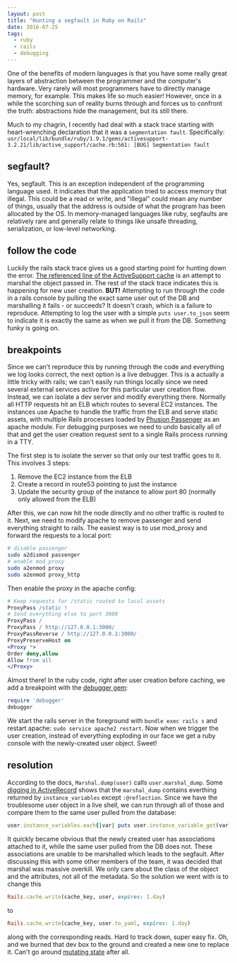 ```yaml
---
layout: post
title: "Hunting a segfault in Ruby on Rails"
date: 2016-07-25
tags:
  - ruby
  - rails
  - debugging
---
```


One of the benefits of modern languages is that you have some really great layers of abstraction between the programmer and the computer's hardware. Very rarely will most programmers have to directly manage memory, for example. This makes life so much easier! However, once in a while the scorching sun of reality burns through and forces us to confront the truth: abstractions hide the management, but its still there.

Much to my chagrin, I recently had deal with a stack trace starting with heart-wrenching declaration that it was a `segmentation fault`. Specifically:
`usr/local/lib/bundle/ruby/1.9.1/gems/activesupport-3.2.21/lib/active_support/cache.rb:561: [BUG] Segmentation fault`

## segfault?

Yes, segfault. This is an exception independent of the programming language used. It indicates that the application tried to access memory that illegal. This could be a read or write, and "illegal" could mean any number of things, usually that the address is outside of what the program has been allocated by the OS. In memory-managed languages like ruby, segfaults are relatively rare and generally relate to things like unsafe threading, serialization, or low-level networking.

## follow the code

Luckily the rails stack trace gives us a good starting point for hunting down the error. [The referenced line of the ActiveSupport cache](https://github.com/rails/rails/blob/0991c4c6fc0c04764f34c6b65a42adce190440c3/activerecord/lib/active_record/associations/association.rb#L156) is an attempt to marshal the object passed in. The rest of the stack trace indicates this is happening for new user creation. **BUT!** Attempting to run through the code in a rails console by pulling the exact same user out of the DB and marshalling it fails - or succeeds? It doesn't crash, which is a failure to reproduce. Attempting to log the user with a simple `puts user.to_json` seem to indicate it is exactly the same as when we pull it from the DB. Something funky is going on.

## breakpoints

Since we can't reproduce this by running through the code and everything we log looks correct, the next option is a live debugger. This is a actually a little tricky with rails; we can't easily run things locally since we need several external services active for this particular user creation flow. Instead, we can isolate a dev server and modify everything there. Normally all HTTP requests hit an ELB which routes to several EC2 instances. The instances use Apache to handle the traffic from the ELB and serve static assets, with multiple Rails processes loaded by [Phusion Passenger](https://www.phusionpassenger.com/) as an apache module. For debugging purposes we need to undo basically all of that and get the user creation request sent to a single Rails process running in a TTY.

The first step is to isolate the server so that only our test traffic goes to it. This involves 3 steps:

1. Remove the EC2 instance from the ELB
2. Create a record in route53 pointing to just the instance
3. Update the security group of the instance to allow port 80 (normally only allowed from the ELB)

After this, we can now hit the node directly and no other traffic is routed to it. Next, we need to modify apache to remove passenger and send everything straight to rails. The easiest way is to use mod_proxy and forward the requests to a local port:

```bash
# disable passenger
sudo a2dismod passenger
# enable mod_proxy
sudo a2enmod proxy
sudo a2enmod proxy_http
```

Then enable the proxy in the apache config:

```apache
# Keep requests for /static routed to local assets
ProxyPass /static !
# Send everything else to port 3000
ProxyPass /
ProxyPass / http://127.0.0.1:3000/
ProxyPassReverse / http://127.0.0.1:3000/
ProxyPreserveHost on
<Proxy *>
Order deny,allow
Allow from all
</Proxy>
```

Almost there! In the ruby code, right after user creation before caching, we add a breakpoint with the [debugger gem](https://github.com/cldwalker/debugger):

```ruby
require 'debugger'
debugger
```

We start the rails server in the foreground with `bundle exec rails s` and restart apache: `sudo service apache2 restart`. Now when we trigger the user creation, instead of everything exploding in our face we get a ruby console with the newly-created user object. Sweet!

## resolution

According to the docs, `Marshal.dump(user)` calls `user.marshal_dump`. Some [digging in ActiveRecord](https://github.com/rails/rails/blob/0991c4c6fc0c04764f34c6b65a42adce190440c3/activerecord/lib/active_record/associations/association.rb#L156) shows that the `marshal_dump` contains everthing returned by `instance_variables` except `:@reflection`. Since we have the troublesome user object in a live shell, we can run through all of those and compare them to the same user pulled from the database:

```ruby
user.instance_variables.each{|var| puts user.instance_variable_get(var) }
```

It quickly became obvious that the newly created user has associations attached to it, while the same user pulled from the DB does not. These associations are unable to be marshalled which leads to the segfault. After discussing this with some other members of the team, it was decided that marshal was massive overkill. We only care about the class of the object and the attributes, not all of the metadata. So the solution we went with is to change this

```ruby
Rails.cache.write(cache_key, user, expires: 1.day)
```

to

```ruby
Rails.cache.write(cache_key, user.to_yaml, expires: 1.day)
```

along with the corresponding reads. Hard to track down, super easy fix. Oh, and we burned that dev box to the ground and created a new one to replace it. Can't go around [mutating state](http://martinfowler.com/bliki/ImmutableServer.html) after all.
